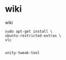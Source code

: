 wiki
====

wiki


    sudo apt-get install \
    ubuntu-restricted-extras \
    vlc


    unity-tweak-tool
